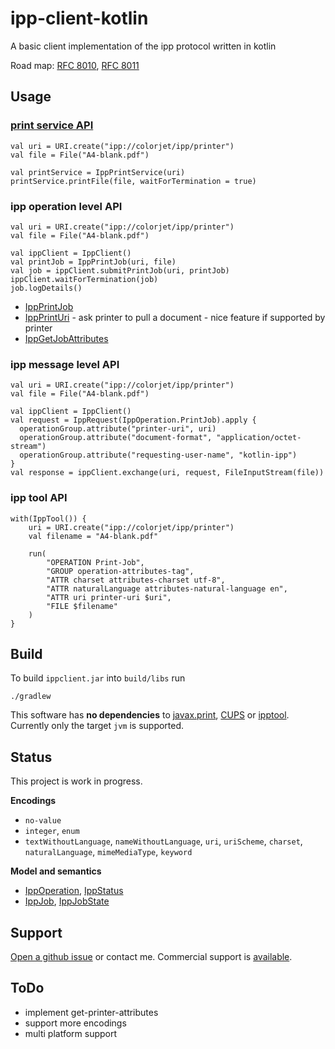 # ipp-client-kotlin

A basic client implementation of the ipp protocol written in kotlin

Road map:
[RFC 8010](https://tools.ietf.org/html/rfc8010),
[RFC 8011](https://tools.ietf.org/html/rfc8011)

## Usage

### [print service API](https://github.com/gmuth/ipp-client-kotlin/blob/master/src/main/kotlin/de/gmuth/print)

    val uri = URI.create("ipp://colorjet/ipp/printer")
    val file = File("A4-blank.pdf")

    val printService = IppPrintService(uri)
    printService.printFile(file, waitForTermination = true)
    
### ipp operation level API

    val uri = URI.create("ipp://colorjet/ipp/printer")
    val file = File("A4-blank.pdf")

    val ippClient = IppClient()
    val printJob = IppPrintJob(uri, file)
    val job = ippClient.submitPrintJob(uri, printJob)
    ippClient.waitForTermination(job)
    job.logDetails()
    
* [IppPrintJob](https://github.com/gmuth/ipp-client-kotlin/blob/master/src/main/kotlin/de/gmuth/ipp/client/IppPrintJob.kt)
* [IppPrintUri](https://github.com/gmuth/ipp-client-kotlin/blob/master/src/main/kotlin/de/gmuth/ipp/client/IppPrintUri.kt) - ask printer to pull a document - nice feature if supported by printer
* [IppGetJobAttributes](https://github.com/gmuth/ipp-client-kotlin/blob/master/src/main/kotlin/de/gmuth/ipp/client/IppGetJobAttributes.kt)
    
### ipp message level API

    val uri = URI.create("ipp://colorjet/ipp/printer")
    val file = File("A4-blank.pdf")
    
    val ippClient = IppClient()
    val request = IppRequest(IppOperation.PrintJob).apply {
      operationGroup.attribute("printer-uri", uri)
      operationGroup.attribute("document-format", "application/octet-stream")
      operationGroup.attribute("requesting-user-name", "kotlin-ipp")
    }
    val response = ippClient.exchange(uri, request, FileInputStream(file))

### ipp tool API
 
    with(IppTool()) {
        uri = URI.create("ipp://colorjet/ipp/printer")
        val filename = "A4-blank.pdf"
        
        run(
            "OPERATION Print-Job",
            "GROUP operation-attributes-tag",
            "ATTR charset attributes-charset utf-8",
            "ATTR naturalLanguage attributes-natural-language en",
            "ATTR uri printer-uri $uri",
            "FILE $filename"
        )
    }
          
## Build

To build `ippclient.jar` into `build/libs` run

    ./gradlew

This software has **no dependencies** to
[javax.print](https://docs.oracle.com/javase/7/docs/technotes/guides/jps/),
[CUPS](https://www.cups.org) or
[ipptool](https://www.cups.org/doc/man-ipptool.html).
Currently only the target `jvm` is supported. 

## Status

This project is work in progress.

**Encodings**

 * `no-value` 
 * `integer`, `enum`
 * `textWithoutLanguage`, `nameWithoutLanguage`, `uri`, `uriScheme`, `charset`, `naturalLanguage`,
   `mimeMediaType`, `keyword`

**Model and semantics**

* [IppOperation](https://github.com/gmuth/ipp-client-kotlin/blob/master/src/main/kotlin/de/gmuth/ipp/core/IppOperation.kt),
  [IppStatus](https://github.com/gmuth/ipp-client-kotlin/blob/master/src/main/kotlin/de/gmuth/ipp/core/IppStatus.kt)
* [IppJob](https://github.com/gmuth/ipp-client-kotlin/blob/master/src/main/kotlin/de/gmuth/ipp/core/IppJob.kt),
  [IppJobState](https://github.com/gmuth/ipp-client-kotlin/blob/master/src/main/kotlin/de/gmuth/ipp/core/IppJobState.kt)

## Support

[Open a github issue](https://github.com/gmuth/ipp-client-kotlin/issues/new/choose) or contact me.
Commercial support is [available](http://ipp-software.com).

## ToDo

* implement get-printer-attributes
* support more encodings
* multi platform support